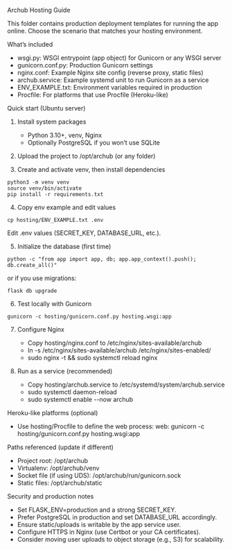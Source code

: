 Archub Hosting Guide

This folder contains production deployment templates for running the app online. Choose the scenario that matches your hosting environment.

What’s included
- wsgi.py: WSGI entrypoint (app object) for Gunicorn or any WSGI server
- gunicorn.conf.py: Production Gunicorn settings
- nginx.conf: Example Nginx site config (reverse proxy, static files)
- archub.service: Example systemd unit to run Gunicorn as a service
- ENV_EXAMPLE.txt: Environment variables required in production
- Procfile: For platforms that use Procfile (Heroku-like)

Quick start (Ubuntu server)
1) Install system packages
   - Python 3.10+, venv, Nginx
   - Optionally PostgreSQL if you won’t use SQLite

2) Upload the project to /opt/archub (or any folder)

3) Create and activate venv, then install dependencies
```
python3 -m venv venv
source venv/bin/activate
pip install -r requirements.txt
```

4) Copy env example and edit values
```
cp hosting/ENV_EXAMPLE.txt .env
```
Edit .env values (SECRET_KEY, DATABASE_URL, etc.).

5) Initialize the database (first time)
```
python -c "from app import app, db; app.app_context().push(); db.create_all()"
```
or if you use migrations:
```
flask db upgrade
```

6) Test locally with Gunicorn
```
gunicorn -c hosting/gunicorn.conf.py hosting.wsgi:app
```

7) Configure Nginx
   - Copy hosting/nginx.conf to /etc/nginx/sites-available/archub
   - ln -s /etc/nginx/sites-available/archub /etc/nginx/sites-enabled/
   - sudo nginx -t && sudo systemctl reload nginx

8) Run as a service (recommended)
   - Copy hosting/archub.service to /etc/systemd/system/archub.service
   - sudo systemctl daemon-reload
   - sudo systemctl enable --now archub

Heroku-like platforms (optional)
- Use hosting/Procfile to define the web process:
  web: gunicorn -c hosting/gunicorn.conf.py hosting.wsgi:app

Paths referenced (update if different)
- Project root: /opt/archub
- Virtualenv: /opt/archub/venv
- Socket file (if using UDS): /opt/archub/run/gunicorn.sock
- Static files: /opt/archub/static

Security and production notes
- Set FLASK_ENV=production and a strong SECRET_KEY.
- Prefer PostgreSQL in production and set DATABASE_URL accordingly.
- Ensure static/uploads is writable by the app service user.
- Configure HTTPS in Nginx (use Certbot or your CA certificates).
- Consider moving user uploads to object storage (e.g., S3) for scalability.


